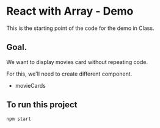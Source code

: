 # React with Array - Demo

This is the starting point of the code for the demo in Class.

## Goal.

We want to display movies card without repeating code.

For this, we'll need to create different component.

-   movieCards

## To run this project

`npm start`
